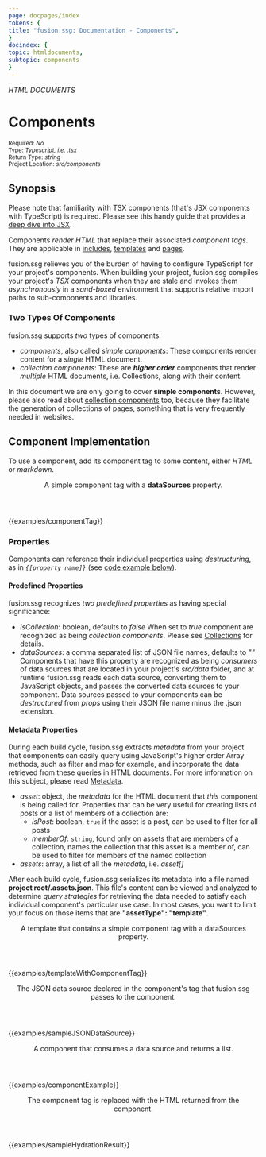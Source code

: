 ```yaml
---
page: docpages/index
tokens: {
title: "fusion.ssg: Documentation - Components",
}
docindex: {
topic: htmldocuments,
subtopic: components
}
---
```


<em>HTML DOCUMENTS</em>

# Components

<section class="container">
<div><small>Required: <em>No</em></small></div>
<div><small>Type: <em>Typescript, i.e. .tsx</em></small></div>
<div><small>Return Type: <em>string</em></small></div>
<div><small>Project Location: <em>src/components</em></small></div>
</section>

## Synopsis

<p class="info">Please note that familiarity with TSX components (that's JSX components with TypeScript) is required. Please see this handy guide that provides a <a href="https://www.typescriptlang.org/docs/handbook/jsx.html">deep dive into JSX</a>.</p>


Components _render HTML_ that replace their associated _component tags_. They are applicable in <a href="{baseURL}/docs/htmldocuments/includes">includes</a>, <a href="{baseURL}/docs/htmldocuments/templates">templates</a> and <a href="{baseURL}/docs/htmldocuments/pages">pages</a>.

fusion.ssg relieves you of the burden of having to configure TypeScript for your project's components. When building your project, fusion.ssg compiles your project's _TSX_ components when they are stale and invokes them _asynchronously_ in a _sand-boxed_ environment that supports relative import paths to sub-components and libraries.

### Two Types Of Components

fusion.ssg supports _two_ types of components:

- _components_, also called _simple components_: These components render content for a _single_ HTML document.
- _collection components_: These are <b>_higher order</b>_ components that render _multiple_ HTML documents, i.e. Collections, along with their content.

<p class="info">In this document we are only going to cover <b>simple components</b>. However, please also read about <a href="{baseURL}/docs/htmldocuments/collections">collection components</a> too, because they  facilitate the generation of collections of pages, something that is very frequently needed in websites.</p>

## Component Implementation

To use a component, add its component tag to some content, either <em>HTML</em> or <em>markdown</em>.

<article>
<header>
<p class="example">A simple component tag with a <b>dataSources</b> property.</p>
</header>
{{examples/componentTag}}
</article>

### Properties

Components can reference their individual properties using _destructuring_, as in _`{[property name]}`_ (see <a href="#component-with-datasource">code example below</a>).

#### Predefined Properties

fusion.ssg recognizes _two predefined properties_ as having special significance:

- _isCollection_: boolean, defaults to _false_ When set to _true_ component are recognized as being _collection components_. Please see <a href="{baseURL}/docs/htmldocuments/collections">Collections</a> for details.
- _dataSources_: a comma separated list of JSON file names, defaults to _""_ Components that have this property are recognized as being _consumers_ of data sources that are located in your project's _src/data_ folder, and at runtime fusion.ssg reads each data source, converting them to JavaScript objects, and passes the converted data sources to your component. Data sources passed to your components can be <em>destructured</em> from <em>props</em> using their JSON file name minus the .json extension.

#### Metadata Properties

During each build cycle, fusion.ssg extracts _metadata_ from your project that components can easily query using JavaScript's higher order Array methods, such as filter and map for example, and incorporate the data retrieved from these queries in HTML documents. For more information on this subject, please read <a href="{baseURL}/docs/metadata">Metadata</a>.

- _asset_: object, the _metadata_ for the HTML document that _this_ component is being called for. Properties that can be very useful for creating lists of posts or a list of members of a collection are:
  - _isPost_: boolean, `true` if the asset is a post, can be used to filter for all posts
  - _memberOf_: `string`, found only on assets that are members of a collection, names the collection that this asset is a member of, can be used to filter for members of the named collection
- _assets_: array, a list of all the _metadata_, i.e. _asset[]_

<p class="info">After each build cycle, fusion.ssg serializes its metadata into a file named <b>project root/.assets.json</b>. This file's content can be viewed and analyzed to determine <em>query strategies</em> for retrieving the data needed to satisfy each individual component's particular use case. In most cases, you want to limit your focus on those items that are <b>"assetType": "template"</b>.</p>

<article>
<header>
<p class="example">A template that contains a simple component tag with a dataSources property.</p>
</header>
{{examples/templateWithComponentTag}}
</article>

<article>
<header>
<p class="example">The JSON data source declared in the component's tag that fusion.ssg passes to the component.</p>
</header>
{{examples/sampleJSONDataSource}}
</article>

<article id="component-with-datasource">
<header>
<p class="example">A component that consumes a data source and returns a list.</p>
</header>
{{examples/componentExample}}
</article>

<article>
<header>
<p class="example">The component tag is replaced with the HTML returned from the component.</p>
</header>
{{examples/sampleHydrationResult}}
</article>
